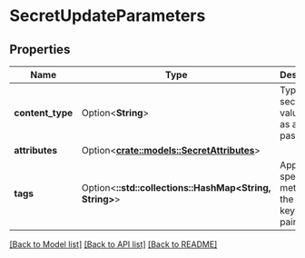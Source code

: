 # SecretUpdateParameters

## Properties

Name | Type | Description | Notes
------------ | ------------- | ------------- | -------------
**content_type** | Option<**String**> | Type of the secret value such as a password. | [optional]
**attributes** | Option<[**crate::models::SecretAttributes**](SecretAttributes.md)> |  | [optional]
**tags** | Option<**::std::collections::HashMap<String, String>**> | Application specific metadata in the form of key-value pairs. | [optional]

[[Back to Model list]](../README.md#documentation-for-models) [[Back to API list]](../README.md#documentation-for-api-endpoints) [[Back to README]](../README.md)


